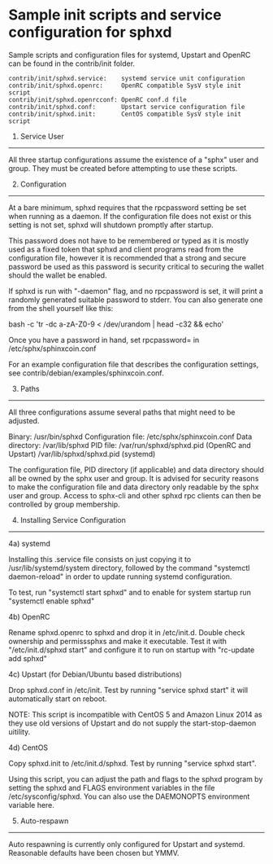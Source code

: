 Sample init scripts and service configuration for sphxd
==========================================================

Sample scripts and configuration files for systemd, Upstart and OpenRC
can be found in the contrib/init folder.

    contrib/init/sphxd.service:    systemd service unit configuration
    contrib/init/sphxd.openrc:     OpenRC compatible SysV style init script
    contrib/init/sphxd.openrcconf: OpenRC conf.d file
    contrib/init/sphxd.conf:       Upstart service configuration file
    contrib/init/sphxd.init:       CentOS compatible SysV style init script

1. Service User
---------------------------------

All three startup configurations assume the existence of a "sphx" user
and group.  They must be created before attempting to use these scripts.

2. Configuration
---------------------------------

At a bare minimum, sphxd requires that the rpcpassword setting be set
when running as a daemon.  If the configuration file does not exist or this
setting is not set, sphxd will shutdown promptly after startup.

This password does not have to be remembered or typed as it is mostly used
as a fixed token that sphxd and client programs read from the configuration
file, however it is recommended that a strong and secure password be used
as this password is security critical to securing the wallet should the
wallet be enabled.

If sphxd is run with "-daemon" flag, and no rpcpassword is set, it will
print a randomly generated suitable password to stderr.  You can also
generate one from the shell yourself like this:

bash -c 'tr -dc a-zA-Z0-9 < /dev/urandom | head -c32 && echo'

Once you have a password in hand, set rpcpassword= in /etc/sphx/sphinxcoin.conf

For an example configuration file that describes the configuration settings,
see contrib/debian/examples/sphinxcoin.conf.

3. Paths
---------------------------------

All three configurations assume several paths that might need to be adjusted.

Binary:              /usr/bin/sphxd
Configuration file:  /etc/sphx/sphinxcoin.conf
Data directory:      /var/lib/sphxd
PID file:            /var/run/sphxd/sphxd.pid (OpenRC and Upstart)
                     /var/lib/sphxd/sphxd.pid (systemd)

The configuration file, PID directory (if applicable) and data directory
should all be owned by the sphx user and group.  It is advised for security
reasons to make the configuration file and data directory only readable by the
sphx user and group.  Access to sphx-cli and other sphxd rpc clients
can then be controlled by group membership.

4. Installing Service Configuration
-----------------------------------

4a) systemd

Installing this .service file consists on just copying it to
/usr/lib/systemd/system directory, followed by the command
"systemctl daemon-reload" in order to update running systemd configuration.

To test, run "systemctl start sphxd" and to enable for system startup run
"systemctl enable sphxd"

4b) OpenRC

Rename sphxd.openrc to sphxd and drop it in /etc/init.d.  Double
check ownership and permisssphxs and make it executable.  Test it with
"/etc/init.d/sphxd start" and configure it to run on startup with
"rc-update add sphxd"

4c) Upstart (for Debian/Ubuntu based distributions)

Drop sphxd.conf in /etc/init.  Test by running "service sphxd start"
it will automatically start on reboot.

NOTE: This script is incompatible with CentOS 5 and Amazon Linux 2014 as they
use old versions of Upstart and do not supply the start-stop-daemon uitility.

4d) CentOS

Copy sphxd.init to /etc/init.d/sphxd. Test by running "service sphxd start".

Using this script, you can adjust the path and flags to the sphxd program by
setting the sphxd and FLAGS environment variables in the file
/etc/sysconfig/sphxd. You can also use the DAEMONOPTS environment variable here.

5. Auto-respawn
-----------------------------------

Auto respawning is currently only configured for Upstart and systemd.
Reasonable defaults have been chosen but YMMV.

